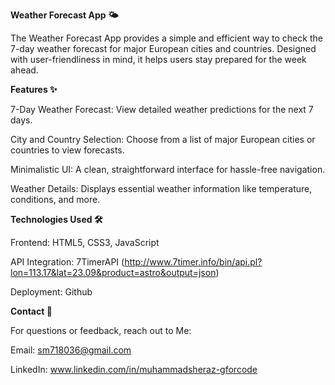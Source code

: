 **Weather Forecast App 🌤️**
 
The Weather Forecast App provides a simple and efficient way to check the 7-day weather forecast for major European cities and countries. Designed with user-friendliness in mind, it helps users stay prepared for the week ahead.

**Features ✨**

7-Day Weather Forecast: View detailed weather predictions for the next 7 days.

City and Country Selection: Choose from a list of major European cities or countries to view forecasts.

Minimalistic UI: A clean, straightforward interface for hassle-free navigation.

Weather Details: Displays essential weather information like temperature, conditions, and more.

**Technologies Used 🛠️**

Frontend: HTML5, CSS3, JavaScript

API Integration: 7TimerAPI (http://www.7timer.info/bin/api.pl?lon=113.17&lat=23.09&product=astro&output=json)

Deployment: Github



**Contact 📧**

For questions or feedback, reach out to Me:

Email: sm718036@gmail.com

LinkedIn: www.linkedin.com/in/muhammadsheraz-gforcode



